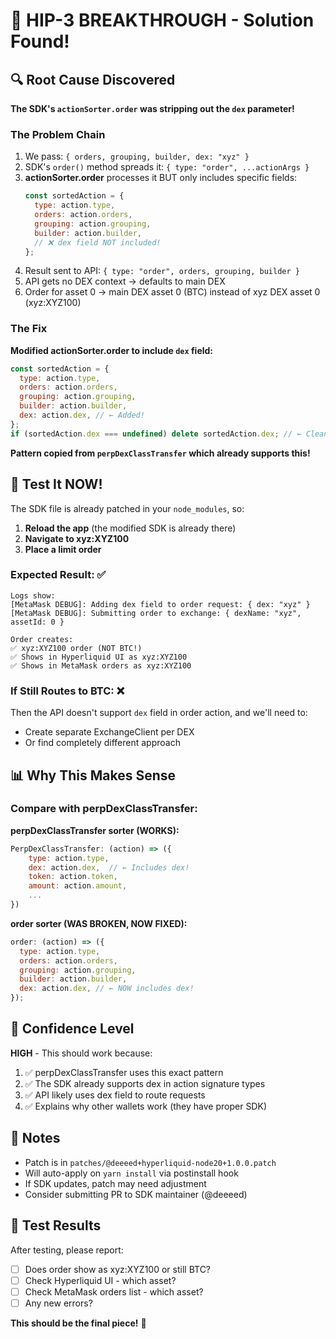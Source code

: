 # 🎉 HIP-3 BREAKTHROUGH - Solution Found!

## 🔍 Root Cause Discovered

**The SDK's `actionSorter.order` was stripping out the `dex` parameter!**

### The Problem Chain

1. We pass: `{ orders, grouping, builder, dex: "xyz" }`
2. SDK's `order()` method spreads it: `{ type: "order", ...actionArgs }`
3. **actionSorter.order** processes it BUT only includes specific fields:
   ```javascript
   const sortedAction = {
     type: action.type,
     orders: action.orders,
     grouping: action.grouping,
     builder: action.builder,
     // ❌ dex field NOT included!
   };
   ```
4. Result sent to API: `{ type: "order", orders, grouping, builder }`
5. API gets no DEX context → defaults to main DEX
6. Order for asset 0 → main DEX asset 0 (BTC) instead of xyz DEX asset 0 (xyz:XYZ100)

### The Fix

**Modified actionSorter.order to include `dex` field:**

```javascript
const sortedAction = {
  type: action.type,
  orders: action.orders,
  grouping: action.grouping,
  builder: action.builder,
  dex: action.dex, // ← Added!
};
if (sortedAction.dex === undefined) delete sortedAction.dex; // ← Clean up if not present
```

**Pattern copied from `perpDexClassTransfer` which already supports this!**

## 🚀 Test It NOW!

The SDK file is already patched in your `node_modules`, so:

1. **Reload the app** (the modified SDK is already there)
2. **Navigate to xyz:XYZ100**
3. **Place a limit order**

### Expected Result: ✅

```
Logs show:
[MetaMask DEBUG]: Adding dex field to order request: { dex: "xyz" }
[MetaMask DEBUG]: Submitting order to exchange: { dexName: "xyz", assetId: 0 }

Order creates:
✅ xyz:XYZ100 order (NOT BTC!)
✅ Shows in Hyperliquid UI as xyz:XYZ100
✅ Shows in MetaMask orders as xyz:XYZ100
```

### If Still Routes to BTC: ❌

Then the API doesn't support `dex` field in order action, and we'll need to:

- Create separate ExchangeClient per DEX
- Or find completely different approach

## 📊 Why This Makes Sense

### Compare with perpDexClassTransfer:

**perpDexClassTransfer sorter (WORKS):**

```javascript
PerpDexClassTransfer: (action) => ({
    type: action.type,
    dex: action.dex,  // ← Includes dex!
    token: action.token,
    amount: action.amount,
    ...
})
```

**order sorter (WAS BROKEN, NOW FIXED):**

```javascript
order: (action) => ({
  type: action.type,
  orders: action.orders,
  grouping: action.grouping,
  builder: action.builder,
  dex: action.dex, // ← NOW includes dex!
});
```

## 🎯 Confidence Level

**HIGH** - This should work because:

1. ✅ perpDexClassTransfer uses this exact pattern
2. ✅ The SDK already supports dex in action signature types
3. ✅ API likely uses dex field to route requests
4. ✅ Explains why other wallets work (they have proper SDK)

## 📝 Notes

- Patch is in `patches/@deeeed+hyperliquid-node20+1.0.0.patch`
- Will auto-apply on `yarn install` via postinstall hook
- If SDK updates, patch may need adjustment
- Consider submitting PR to SDK maintainer (@deeeed)

## 🧪 Test Results

After testing, please report:

- [ ] Does order show as xyz:XYZ100 or still BTC?
- [ ] Check Hyperliquid UI - which asset?
- [ ] Check MetaMask orders list - which asset?
- [ ] Any new errors?

**This should be the final piece!** 🎉
